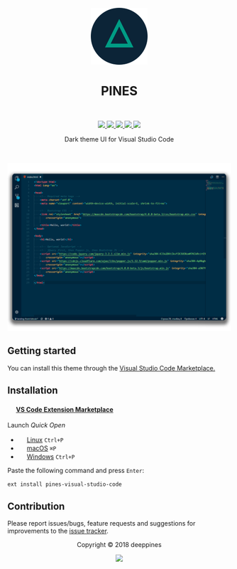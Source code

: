 <p align="center"><img src="https://raw.githubusercontent.com/deeppines/pines-visual-studio-code/master/assets/pines-visual-studio-code-icon-marketplace.png"/>
<h1 align="center">PINES</h1>
<br>
<p align="center">
  <a href="https://github.com/deeppines/pines-visual-studio-code/releases">
    <img src="https://img.shields.io/github/release/deeppines/pines-visual-studio-code.svg">
  </a>
  <a href="https://code.visualstudio.com/updates/v1_19" rel="noreferrer noopener">
    <img src="https://img.shields.io/badge/VS_Code-v1.19+-373277.svg">
  </a>
  <a href="https://marketplace.visualstudio.com/items?itemName=deeppines.pines-visual-studio-code">
    <img src="https://vsmarketplacebadge.apphb.com/version-short/deeppines.pines-visual-studio-code.svg">
  </a>
  <a href="https://marketplace.visualstudio.com/items?itemName=deeppines.pines-visual-studio-code">
    <img src="https://vsmarketplacebadge.apphb.com/installs/deeppines.pines-visual-studio-code.svg">
  </a>
  <a href="https://marketplace.visualstudio.com/items?itemName=deeppines.pines-visual-studio-code">
    <img src="https://vsmarketplacebadge.apphb.com/rating-short/deeppines.pines-visual-studio-code.svg">
  </a>
</p>
<p align="center">Dark theme UI for Visual Studio Code</p>
<br>
<p align="center"><img src="https://raw.githubusercontent.com/deeppines/pines-visual-studio-code/master/assets/pines-preview.png"/>

## Getting started
You can install this theme through the [Visual Studio Code Marketplace.][short-marketplace-deeppines]

## Installation
#### <img src="https://marketplace.visualstudio.com/favicon.ico" width=16 height=16/> [VS Code Extension Marketplace][short-marketplace]

Launch *Quick Open*

* <img src="https://www.kernel.org/theme/images/logos/favicon.png" width=16 height=16/> [Linux][short-linux] `Ctrl+P`
* <img src="https://developer.apple.com/favicon.ico" width=16 height=16/> [macOS][short-macos] `⌘P`
* <img src="https://www.microsoft.com/favicon.ico" width=16 height=16/> [Windows][short-windows] `Ctrl+P`

Paste the following command and press `Enter`:
```shell
ext install pines-visual-studio-code
```

## Contribution
Please report issues/bugs, feature requests and suggestions for improvements to the [issue tracker](https://github.com/deeppines/pines-visual-studio-code/issues).

<p align="center">Copyright &copy; 2018 deeppines</p>
<p align="center">
  <a href="https://github.com/deeppines/pines-visual-studio-code/blob/master/LICENSE"><img src="https://img.shields.io/badge/License-MIT-blue.svg" /></a>
</p>

[short-marketplace-deeppines]:https://marketplace.visualstudio.com/items?itemName=deeppines.pines-visual-studio-code
[short-marketplace]:https://code.visualstudio.com/docs/editor/extension-gallery
[short-linux]:https://code.visualstudio.com/shortcuts/keyboard-shortcuts-linux.pdf
[short-macos]:https://code.visualstudio.com/shortcuts/keyboard-shortcuts-macos.pdf
[short-windows]:https://code.visualstudio.com/shortcuts/keyboard-shortcuts-windows.pdf
